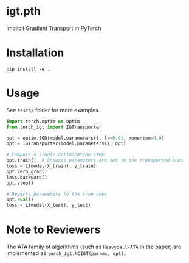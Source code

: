 # igt.pth
Implicit Gradient Transport in PyTorch

# Installation

```
pip install -e .
```

# Usage

See `tests/` folder for more examples.

```python
import torch.optim as optim
from torch_igt import IGTransporter

opt = optim.SGD(model.parameters(), lr=0.01, momentum=0.9)
opt = IGTransporter(model.parameters(), opt)

# Compute a single optimization step
opt.train()  # Ensures parameters are set to the transported ones
loss = L(model(X_train), y_train)
opt.zero_grad()
loss.backward()
opt.step()

# Reverts parameters to the true ones
opt.eval()
loss = L(model(X_test), y_test)
```

# Note to Reviewers

The ATA family of algorithms (such as `Heavyball-ATA` in the paper) are implemented as `torch_igt.NCIGT(params, opt)`.

